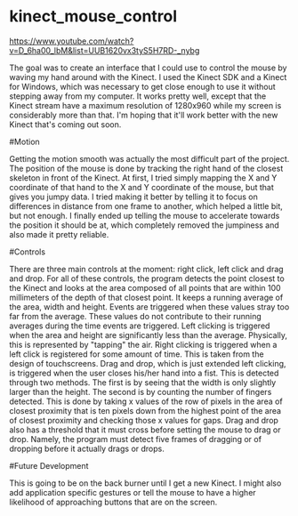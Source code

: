 kinect_mouse_control
====================

https://www.youtube.com/watch?v=D_6ha00_lbM&list=UUB1620vx3tyS5H7RD-_nybg

The goal was to create an interface that I could use to control the mouse by waving my hand around with the Kinect. I used the Kinect SDK and a Kinect for Windows, which was necessary to get close enough to use it without stepping away from my computer. It works pretty well, except that the Kinect stream have a maximum resolution of 1280x960 while my screen is considerably more than that. I'm hoping that it'll work better with the new Kinect that's coming out soon.

#Motion

Getting the motion smooth was actually the most difficult part of the project. The position of the mouse is done by tracking the right hand of the closest skeleton in front of the Kinect. At first, I tried simply mapping the X and Y coordinate of that hand to the X and Y coordinate of the mouse, but that gives you jumpy data. I tried making it better by telling it to focus on differences in distance from one frame to another, which helped a little bit, but not enough. I finally ended up telling the mouse to accelerate towards the position it should be at, which completely removed the jumpiness and also made it pretty reliable.

#Controls

There are three main controls at the moment: right click, left click and drag and drop. For all of these controls, the program detects the point closest to the Kinect and looks at the area composed of all points that are within 100 millimeters of the depth of that closest point. It keeps a running average of the area, width and height. Events are triggered when these values stray too far from the average. These values do not contribute to their running averages during the time events are triggered. Left clicking is triggered when the area and height are significantly less than the average. Physically, this is represented by "tapping" the air. Right clicking is triggered when a left click is registered for some amount of time. This is taken from the design of touchscreens. Drag and drop, which is just extended left clicking, is triggered when the user closes his/her hand into a fist. This is detected through two methods. The first is by seeing that the width is only slightly larger than the height. The second is by counting the number of fingers detected. This is done by taking x values of the row of pixels in the area of closest proximity that is ten pixels down from the highest point of the area of closest proximity and checking those x values for gaps. Drag and drop also has a threshold that it must cross before setting the mouse to drag or drop. Namely, the program must detect five frames of dragging or of dropping before it actually drags or drops.

#Future Development

This is going to be on the back burner until I get a new Kinect. I might also add application specific gestures or tell the mouse to have a higher likelihood of approaching buttons that are on the screen.
